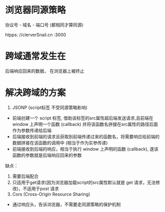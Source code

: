 # 浏览器同源策略

协议号 - 域名 -  端口号 (都相同才算同源)

htpps: //clerverSnail.cn :3000

# 跨域通常发生在
后端响应回来的数据， 在浏览器上被终止 

# 解决跨域的方案
1. JSONP (script标签 不受同源策略影响)
  - 前端创建一个 script 标签, 借助该标签的src属性超后端发送请求,且前端在 window 上声明一个函数 (callback) 并将该函数名拼接在src属性的路径后面作为参数传递给后端
  - 后端接收到前端的请求且获取到前端传递过来的函数名，将需要响应给前端的数据拼接在该函数的调用中 (相当于作为实参传递) 
  - 前端接收到后端的响应，相当于执行 window 上声明的函数 (callback), 遂该函数的参数就是后端响应回来的参数

  缺点：
  1. 需要后端配合
  2. 只适用于get请求(因为浏览器加载script的src属性默认就是 get 请求，无法修改)，不适用于post 请求
2. Cors (Cross-Origin Resource Sharing)
  - 通过响应头，告诉浏览器，不需要走同源策略的保护机制